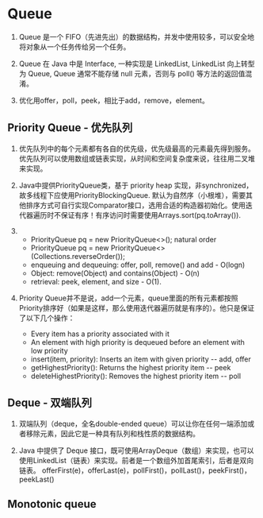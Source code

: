 # Queue
1. Queue 是一个 FIFO（先进先出）的数据结构，并发中使用较多，可以安全地将对象从一个任务传给另一个任务。

2. Queue 在 Java 中是 Interface, 一种实现是 LinkedList, LinkedList 向上转型为 Queue, Queue 通常不能存储 null 元素，否则与 poll() 等方法的返回值混淆。
3. 优化用offer，poll，peek，相比于add，remove，element。

## Priority Queue - 优先队列
1. 优先队列中的每个元素都有各自的优先级，优先级最高的元素最先得到服务。优先队列可以使用数组或链表实现，从时间和空间复杂度来说，往往用二叉堆来实现。

2. Java中提供PriorityQueue类，基于 priority heap 实现，非synchronized，故多线程下应使用PriorityBlockingQueue. 默认为自然序（小根堆），需要其他排序方式可自行实现Comparator接口，选用合适的构造器初始化。使用迭代器遍历时不保证有序！有序访问时需要使用Arrays.sort(pq.toArray()).
3. * PriorityQueue<Integer> pq = new PriorityQueue<>(); natural order
   * PriorityQueue<Integer> pq = new PriorityQueue<>(Collections.reverseOrder());
   * enqueuing and dequeuing: offer, poll, remove() and add - O(logn)
   * Object: remove(Object) and contains(Object) - O(n)
   * retrieval: peek, element, and size - O(1).
   
4. Priority Queue并不是说，add一个元素，queue里面的所有元素都按照Priority排序好（如果是这样，那么使用迭代器遍历就是有序的）。他只是保证了以下几个操作： 
      * Every item has a priority associated with it
      * An element with high priority is dequeued before an element with low priority
      * insert(item, priority): Inserts an item with given priority -- add, offer
      * getHighestPriority(): Returns the highest priority item -- peek
      * deleteHighestPriority(): Removes the highest priority item -- poll




## Deque - 双端队列
1. 双端队列（deque，全名double-ended queue）可以让你在任何一端添加或者移除元素，因此它是一种具有队列和栈性质的数据结构。

2. Java 中提供了 Deque 接口，既可使用ArrayDeque（数组）来实现，也可以使用LinkedList（链表）来实现。前者是一个数组外加首尾索引，后者是双向链表。
offerFirst(e)，offerLast(e)，pollFirst()，pollLast()，peekFirst()，peekLast()


## Monotonic queue

